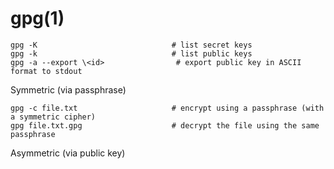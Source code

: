 # gpg(1)

    gpg -K                              # list secret keys
    gpg -k                              # list public keys
    gpg -a --export \<id>                # export public key in ASCII format to stdout

Symmetric (via passphrase)

    gpg -c file.txt                     # encrypt using a passphrase (with a symmetric cipher)
    gpg file.txt.gpg                    # decrypt the file using the same passphrase

Asymmetric (via public key)


